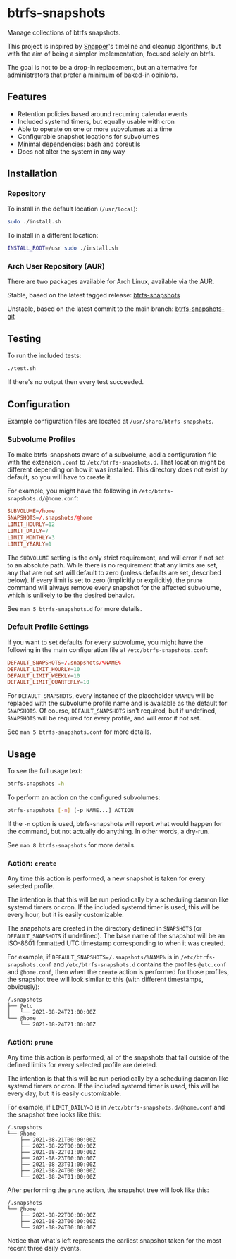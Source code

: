 # btrfs-snapshots

Manage collections of btrfs snapshots.

This project is inspired by [Snapper][snapper]'s timeline and cleanup
algorithms, but with the aim of being a simpler implementation,
focused solely on btrfs.

The goal is not to be a drop-in replacement, but an alternative for
administrators that prefer a minimum of baked-in opinions.

## Features

- Retention policies based around recurring calendar events
- Included systemd timers, but equally usable with cron
- Able to operate on one or more subvolumes at a time
- Configurable snapshot locations for subvolumes
- Minimal dependencies: bash and coreutils
- Does not alter the system in any way

## Installation

### Repository

To install in the default location (`/usr/local`):

```sh
sudo ./install.sh
```

To install in a different location:

```sh
INSTALL_ROOT=/usr sudo ./install.sh
```

### Arch User Repository (AUR)

There are two packages available for Arch Linux, available via the
AUR.

Stable, based on the latest tagged release:
[btrfs-snapshots][btrfs-snapshots-aur]

Unstable, based on the latest commit to the main branch:
[btrfs-snapshots-git][btrfs-snapshots-aur-git]

## Testing

To run the included tests:

```sh
./test.sh
```

If there's no output then every test succeeded.

## Configuration

Example configuration files are located at
`/usr/share/btrfs-snapshots`.

### Subvolume Profiles

To make btrfs-snapshots aware of a subvolume, add a configuration file
with the extension `.conf` to `/etc/btrfs-snapshots.d`. That location
might be different depending on how it was installed. This directory
does not exist by default, so you will have to create it.

For example, you might have the following in `/etc/btrfs-snapshots.d/@home.conf`:

```conf
SUBVOLUME=/home
SNAPSHOTS=/.snapshots/@home
LIMIT_HOURLY=12
LIMIT_DAILY=7
LIMIT_MONTHLY=3
LIMIT_YEARLY=1
```

The `SUBVOLUME` setting is the only strict requirement, and will error
if not set to an absolute path. While there is no requirement that any
limits are set, any that are not set will default to zero (unless
defaults are set, described below). If every limit is set to zero
(implicitly or explicitly), the `prune` command will always remove
every snapshot for the affected subvolume, which is unlikely to be the
desired behavior.

See `man 5 btrfs-snapshots.d` for more details.

### Default Profile Settings

If you want to set defaults for every subvolume, you might have the
following in the main configuration file at
`/etc/btrfs-snapshots.conf`:

```conf
DEFAULT_SNAPSHOTS=/.snapshots/%NAME%
DEFAULT_LIMIT_HOURLY=10
DEFAULT_LIMIT_WEEKLY=10
DEFAULT_LIMIT_QUARTERLY=10
```

For `DEFAULT_SNAPSHOTS`, every instance of the placeholder `%NAME%`
will be replaced with the subvolume profile name and is available as
the default for `SNAPSHOTS`. Of course, `DEFAULT_SNAPSHOTS` isn't
required, but if undefined, `SNAPSHOTS` will be required for every
profile, and will error if not set.

See `man 5 btrfs-snapshots.conf` for more details.

## Usage

To see the full usage text:

```sh
btrfs-snapshots -h
```

To perform an action on the configured subvolumes:

```sh
btrfs-snapshots [-n] [-p NAME...] ACTION
```

If the `-n` option is used, btrfs-snapshots will report what would
happen for the command, but not actually do anything. In other words,
a dry-run.

See `man 8 btrfs-snapshots` for more details.

### Action: `create`

Any time this action is performed, a new snapshot is taken for every
selected profile.

The intention is that this will be run periodically by a scheduling
daemon like systemd timers or cron. If the included systemd timer is
used, this will be every hour, but it is easily customizable.

The snapshots are created in the directory defined in `SNAPSHOTS` (or
`DEFAULT_SNAPSHOTS` if undefined). The base name of the snapshot will
be an ISO-8601 formatted UTC timestamp corresponding to when it was
created.

For example, if `DEFAULT_SNAPSHOTS=/.snapshots/%NAME%` is in
`/etc/btrfs-snapshots.conf` and `/etc/btrfs-snapshots.d` contains the
profiles `@etc.conf` and `@home.conf`, then when the `create` action
is performed for those profiles, the snapshot tree will look similar
to this (with different timestamps, obviously):

```
/.snapshots
├── @etc
│   └── 2021-08-24T21:00:00Z
└── @home
    └── 2021-08-24T21:00:00Z
```

### Action: `prune`

Any time this action is performed, all of the snapshots that fall
outside of the defined limits for every selected profile are deleted.

The intention is that this will be run periodically by a scheduling
daemon like systemd timers or cron. If the included systemd timer is
used, this will be every day, but it is easily customizable.

For example, if `LIMIT_DAILY=3` is in
`/etc/btrfs-snapshots.d/@home.conf` and the snapshot tree looks like
this:

```
/.snapshots
└── @home
    ├── 2021-08-21T00:00:00Z
    ├── 2021-08-22T00:00:00Z
    ├── 2021-08-22T01:00:00Z
    ├── 2021-08-23T00:00:00Z
    ├── 2021-08-23T01:00:00Z
    ├── 2021-08-24T00:00:00Z
    └── 2021-08-24T01:00:00Z
```

After performing the `prune` action, the snapshot tree will look like
this:

```
/.snapshots
└── @home
    ├── 2021-08-22T00:00:00Z
    ├── 2021-08-23T00:00:00Z
    └── 2021-08-24T00:00:00Z
```

Notice that what's left represents the earliest snapshot taken for the
most recent three daily events.

[snapper]: http://snapper.io/
[btrfs-snapshots-aur]: https://aur.archlinux.org/packages/btrfs-snapshots/
[btrfs-snapshots-aur-git]: https://aur.archlinux.org/packages/btrfs-snapshots-git/
